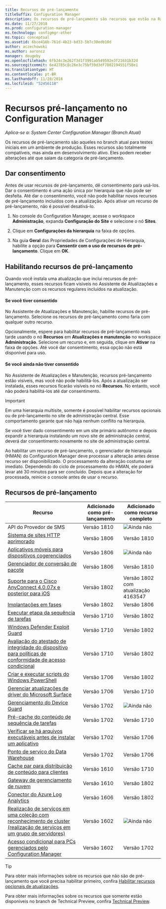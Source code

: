 ```yaml
---
title: Recursos de pré-lançamento
titleSuffix: Configuration Manager
description: Os recursos de pré-lançamento são recursos que estão na Ramificação atual para testes iniciais em um ambiente de produção.
ms.date: 11/27/2018
ms.prod: configuration-manager
ms.technology: configmgr-other
ms.topic: conceptual
ms.assetid: 6bce416b-761d-4b23-bd33-5b7c30edb10d
author: aczechowski
ms.author: aaroncz
manager: dougeby
ms.openlocfilehash: 6fb24c3e262f3d1f3991ab549592e3f21631b32d
ms.sourcegitcommit: 6e42785c8c26e3c75bf59d3df7802194551f58e1
ms.translationtype: HT
ms.contentlocale: pt-BR
ms.lasthandoff: 11/28/2018
ms.locfileid: "52456118"
---
```

# <a name="pre-release-features-in-configuration-manager"></a>Recursos pré-lançamento no Configuration Manager

*Aplica-se a: System Center Configuration Manager (Branch Atual)*

Os recursos de pré-lançamento são aqueles no branch atual para testes iniciais em um ambiente de produção. Esses recursos são totalmente compatíveis, mas ainda em desenvolvimento ativo. Eles podem receber alterações até que saiam da categoria de pré-lançamento.



## <a name="give-consent"></a>Dar consentimento  

Antes de usar recursos de pré-lançamento, dê consentimento para usá-los. Dar o consentimento é uma ação única por hierarquia que não pode ser desfeita. Até dar o consentimento, você não pode habilitar novos recursos de pré-lançamento incluídos com a atualização. Após ativar um recurso de pré-lançamento, não é possível desativá-lo.

1. No console do Configuration Manager, acesse o workspace **Administração**, expanda **Configuração do Site** e selecione o nó **Sites**.  

2. Clique em **Configurações da hierarquia**  na faixa de opções.  

3. Na guia **Geral** das Propriedades de Configurações de Hierarquia, habilite a opção para **Consentir com o uso de recursos de pré-lançamento**. Clique em **OK**.  



## <a name="enabling-pre-release-features"></a>Habilitando recursos de pré-lançamento

Quando você instala uma atualização que inclui recursos de pré-lançamento, esses recursos ficam visíveis no Assistente de Atualizações e Manutenção com os recursos regulares incluídos na atualização.

#### <a name="if-you-have-given-consent"></a>Se você tiver consentido
No Assistente de Atualizações e Manutenção, habilite recursos de pré-lançamento. Selecione os recursos de pré-lançamento como faria com qualquer outro recurso.     

Opcionalmente, espere para habilitar recursos de pré-lançamento mais tarde usando o nó **Recursos** em **Atualizações e manutenção** no workspace **Administração**. Selecione um recurso e, em seguida, clique em **Ativar** na faixa de opções. Até você dar consentimento, essa opção não está disponível para uso.

#### <a name="if-you-havent-given-consent"></a>Se você ainda não tiver consentido
No Assistente de Atualizações e Manutenção, recursos pré-lançamento estão visíveis, mas você não pode habilitá-los. Após a atualização ser instalada, esses recursos ficarão visíveis no nó **Recursos**. No entanto, você não poderá habilitá-los até dar consentimento.


> [!Important]  
> Em uma hierarquia multisite, somente é possível habilitar recursos opcionais ou de pré-lançamento no site de administração central. Esse comportamento garante que não haja nenhum conflito na hierarquia. <!--507197-->  
> 
> Se você tiver dado consentimento em um site primário autônomo e depois expandir a hierarquia instalando um novo site de administração central, deverá dar consentimento novamente no site de administração central.  

Ao habilitar um recurso de pré-lançamento, o gerenciador de hierarquia (HMAN) do Configuration Manager deve processar a alteração antes desse recurso ser disponibilizado. O processamento da alteração costuma ser imediato. Dependendo do ciclo de processamento do HMAN, ele poderá levar até 30 minutos para ser concluído. Depois que a alteração for processada, reinicie o console antes de usar o recurso.



## <a name="pre-release-features"></a>Recursos de pré-lançamento

<!--Note/tip for target article

> [!Note]  
> In this version of Configuration Manager, <feature name> is a pre-release feature. To enable it, see [Pre-release features](/sccm/core/servers/manage/pre-release-features).  


> [!Tip]  
> This feature was first introduced in version 1702 as a [pre-release feature](/sccm/core/servers/manage/pre-release-features). Beginning with version 1706, this feature is no longer a pre-release feature.  

-->


| Recurso          | Adicionado como pré-lançamento | Adicionado como recurso completo |  
|------------------|----------------------|-------------------------|
| API do Provedor de SMS <!--1359052--> | Versão 1810 | ![Ainda não](media/red_x.png) |
| [Sistema de sites HTTP aprimorado](/sccm/core/plan-design/hierarchy/enhanced-http) <!--1356889,1358228--> | Versão 1806 | Versão 1810 |
| [Aplicativos móveis para dispositivos cogerenciados](/sccm/core/clients/manage/co-management-switch-workloads#workloads-able-to-be-transitioned-to-intune) <!--1357892--> | Versão 1806 | ![Ainda não](media/red_x.png) |
| [Gerenciador de conversão de pacote](/sccm/apps/pcm/package-conversion-manager) <!--1357861--> | Versão 1806 | Versão 1810 |
| [Suporte para o Cisco AnyConnect 4.0.07x e posterior para iOS](/sccm/mdm/deploy-use/create-vpn-profiles) <!--1357393--> | Versão 1802 | Versão 1802 <br>com atualização 4163547 |
| [Implantações em fases](/sccm/osd/deploy-use/create-phased-deployment-for-task-sequence) <!--1356837--> | Versão 1802 | Versão 1806 |
| [Executar etapa da sequência de tarefas](/sccm/osd/deploy-use/manage-task-sequences-to-automate-tasks#add-child-task-sequences-to-a-task-sequence) <!--1261338--> |  Versão 1710 | Versão 1802 |
| [Windows Defender Exploit Guard](/sccm/protect/deploy-use/create-deploy-exploit-guard-policy) <!--1355468--> | Versão 1710 | Versão 1802 |
| [Avaliação do atestado de integridade do dispositivo para políticas de conformidade de acesso condicional](/sccm/mdm/deploy-use/manage-access-to-o365-services-for-pcs-managed-by-sccm) <!--1235616--> | Versão 1710 | Versão 1802 |
| [Criar e executar scripts do Windows PowerShell](/sccm/apps/deploy-use/create-deploy-scripts) <!--1236459--> | Versão 1706 | Versão 1802 |
| [Gerenciar atualizações de driver do Microsoft Surface](/sccm/sum/get-started/configure-classifications-and-products) <!--1098490--> | Versão 1706 | Versão 1710 |
| [Gerenciamento do Device Guard](/sccm/protect/deploy-use/use-device-guard-with-configuration-manager) <!--1355092 (1319346)--> | Versão 1702 | ![Ainda não](media/red_x.png) |
| [Pré-cache do conteúdo de sequência de tarefas](/sccm/osd/deploy-use/create-a-task-sequence-to-upgrade-an-operating-system#configure-pre-cache-content) <!--1021244--> | Versão 1702 | Versão 1710 |
| [Verificar se há arquivos executáveis antes de instalar um aplicativo](/sccm/apps/deploy-use/deploy-applications#how-to-check-for-running-executable-files-before-installing-an-application) <!--1284624--> | Versão 1702 | Versão 1706 |
| [Ponto de serviço do Data Warehouse](/sccm/core/servers/manage/data-warehouse) <!--1277922--> | Versão 1702 | Versão 1706 |
| [Cache par para distribuição de conteúdo para clientes](/sccm/core/plan-design/hierarchy/client-peer-cache) <!--1101436--> | Versão 1610 | Versão 1710 |
| [Gateway de gerenciamento de nuvem](/sccm/core/clients/manage/plan-cloud-management-gateway) <!--1101764--> | Versão 1610 | Versão 1802 |
| [Conector do Azure Log Analytics](/sccm/core/clients/manage/sync-data-log-analytics) <!--1236739--> | Versão 1606 | Versão 1802 |
| [Realização de serviços em uma coleção com reconhecimento de cluster (realização de serviços em um grupo de servidores)](/sccm/core/get-started/capabilities-in-technical-preview-1605#BKMK_ServerGroups) <!--1081776--> | Versão 1602 | ![Ainda não](media/red_x.png) |
| [Acesso condicional para PCs gerenciados pelo Configuration Manager](/sccm/mdm/deploy-use/manage-access-to-o365-services-for-pcs-managed-by-sccm) <!--  --> | Versão 1602 | Versão 1702 |

<!--Image used = ![Not yet](media/red_x.png) -->

> [!Tip]  
> Para obter mais informações sobre os recursos que não são de pré-lançamento que você precisa habilitar primeiro, confira [Habilitar recursos opcionais de atualizações](/sccm/core/servers/manage/install-in-console-updates#bkmk_options).  
> 
> Para obter mais informações sobre os recursos que somente estão disponíveis no branch de Technical Preview, confira [Technical Preview](/sccm/core/get-started/technical-preview).  
